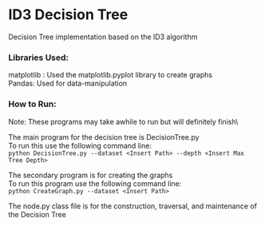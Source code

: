 # ID3 Decision Tree
Decision Tree implementation based on the ID3 algorithm

### Libraries Used:
matplotlib : Used the matplotlib.pyplot library to create graphs\
Pandas: Used for data-manipulation


### How to Run:

Note: These programs may take awhile to run but will definitely finish\

The main program for the decision tree is DecisionTree.py\
To run this use the following command line:\
`python DecisionTree.py --dataset <Insert Path> --depth <Insert Max Tree Depth>`

The secondary program is for creating the graphs\
To run this program use the following command line:\
`python CreateGraph.py --dataset <Insert Path>`

The node.py class file is for the construction, traversal, and maintenance of the Decision Tree
